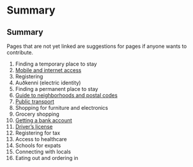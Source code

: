 # Summary

## Summary

Pages that are not yet linked are suggestions for pages if anyone wants to
contribute.

1. Finding a temporary place to stay
1. [Mobile and internet access](guides/mobile-phones.md)
1. Registering
1. Auðkenni (electric identity)
1. Finding a permanent place to stay
1. [Guide to neighborhoods and postal codes](guides/neighbourhoods.md)
1. [Public transport](guides/public-transport.md)
1. Shopping for furniture and electronics
1. Grocery shopping
1. [Getting a bank account](guides/bank-account.md)
1. [Driver’s license](guides/drivers-license.md)
1. Registering for tax
1. Access to healthcare
1. Schools for expats
1. Connecting with locals
1. Eating out and ordering in
